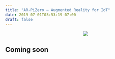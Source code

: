 ```yaml
---
title: "AR-PiZero — Augmented Reality for IoT"
date: 2019-07-01T03:53:19-07:00
draft: false
---
```


<div align="center">
<img src="https://miro.medium.com/max/800/1*4STCAuywXqlyyP60vptC2A.webp">
</div>

## Coming soon